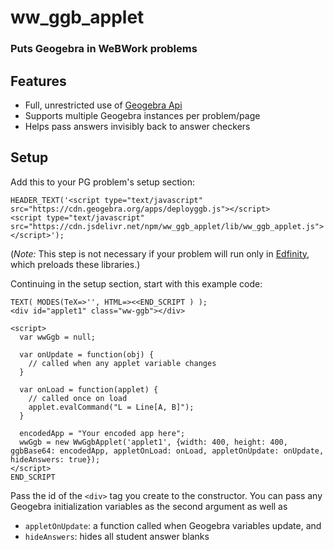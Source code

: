 # ww_ggb_applet
### Puts Geogebra in WeBWork problems

## Features

- Full, unrestricted use of [Geogebra Api](https://wiki.geogebra.org/en/Reference:GeoGebra_Apps_API)
- Supports multiple Geogebra instances per problem/page
- Helps pass answers invisibly back to answer checkers

## Setup

Add this to your PG problem's setup section:
```
HEADER_TEXT('<script type="text/javascript" src="https://cdn.geogebra.org/apps/deployggb.js"></script>
<script type="text/javascript" src="https://cdn.jsdelivr.net/npm/ww_ggb_applet/lib/ww_ggb_applet.js"></script>');
```

(*Note:* This step is not necessary if your problem will run only in [Edfinity](https://www.edfinity.com), which preloads these libraries.)

Continuing in the setup section, start with this example code:

```
TEXT( MODES(TeX=>'', HTML=><<END_SCRIPT ) );
<div id="applet1" class="ww-ggb"></div>

<script>
  var wwGgb = null;
  
  var onUpdate = function(obj) {
    // called when any applet variable changes
  }

  var onLoad = function(applet) {
    // called once on load
    applet.evalCommand("L = Line[A, B]");
  }
  
  encodedApp = "Your encoded app here";
  wwGgb = new WwGgbApplet('applet1', {width: 400, height: 400, ggbBase64: encodedApp, appletOnLoad: onLoad, appletOnUpdate: onUpdate, hideAnswers: true}); 
</script>
END_SCRIPT

```

Pass the id of the `<div>` tag you create to the constructor. You can pass any Geogebra initialization variables as the second
argument as well as

- `appletOnUpdate`: a function called when Geogebra variables update, and
- `hideAnswers`: hides all student answer blanks


